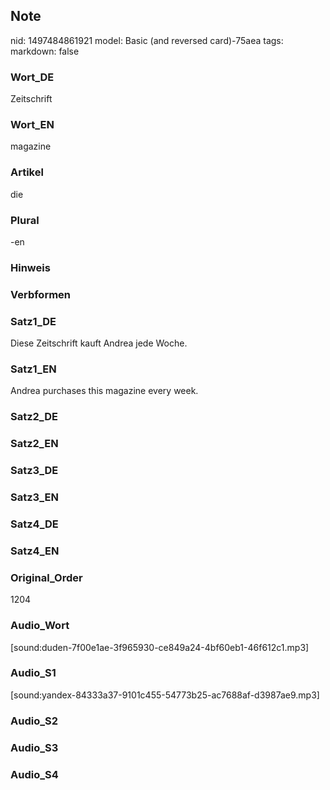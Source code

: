 ## Note
nid: 1497484861921
model: Basic (and reversed card)-75aea
tags: 
markdown: false

### Wort_DE
Zeitschrift

### Wort_EN
magazine

### Artikel
die

### Plural
-en

### Hinweis


### Verbformen


### Satz1_DE
Diese Zeitschrift kauft Andrea jede Woche.

### Satz1_EN
Andrea purchases this magazine every week.

### Satz2_DE


### Satz2_EN


### Satz3_DE


### Satz3_EN


### Satz4_DE


### Satz4_EN


### Original_Order
1204

### Audio_Wort
[sound:duden-7f00e1ae-3f965930-ce849a24-4bf60eb1-46f612c1.mp3]

### Audio_S1
[sound:yandex-84333a37-9101c455-54773b25-ac7688af-d3987ae9.mp3]

### Audio_S2


### Audio_S3


### Audio_S4

